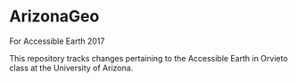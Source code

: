 # ArizonaGeo
For Accessible Earth 2017

This repository tracks changes pertaining to the Accessible Earth in Orvieto class at the University of Arizona.
